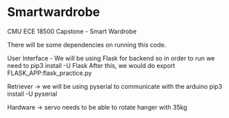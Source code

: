 # Smartwardrobe
CMU ECE 18500 Capstone - Smart Wardrobe 

There will be some dependencies on running this code. 

User Interface - We will be using Flask for backend so in order to run we need to pip3 install -U Flask
After this, we would do export FLASK_APP:flask_practice.py


Retriever -> we will be using pyserial to communicate with the arduino
pip3 install -U pyserial

Hardware -> servo needs to be able to rotate hanger with 35kg

